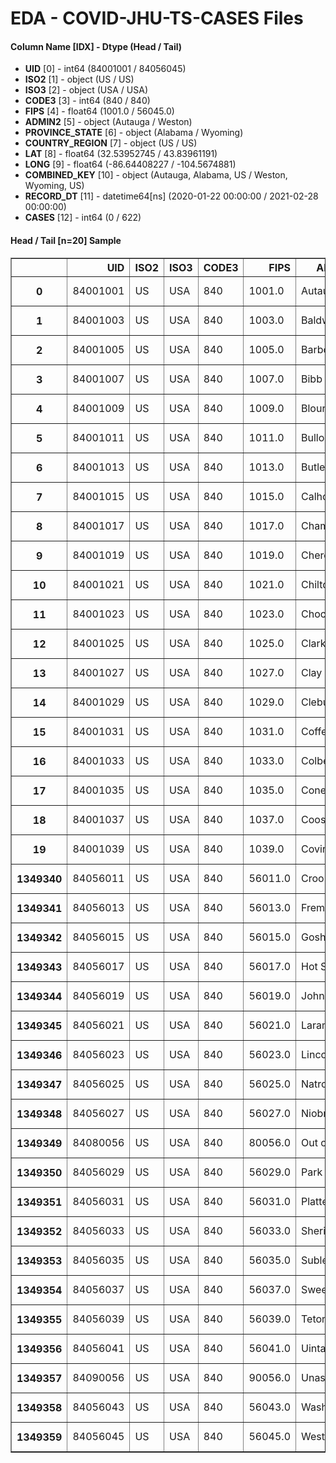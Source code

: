 # EDA - COVID-JHU-TS-CASES Files 

#### Column Name [IDX] -  Dtype (Head / Tail) 
- **UID** [0] - int64 (84001001 / 84056045) 
- **ISO2** [1] - object (US / US) 
- **ISO3** [2] - object (USA / USA) 
- **CODE3** [3] - int64 (840 / 840) 
- **FIPS** [4] - float64 (1001.0 / 56045.0) 
- **ADMIN2** [5] - object (Autauga / Weston) 
- **PROVINCE_STATE** [6] - object (Alabama / Wyoming) 
- **COUNTRY_REGION** [7] - object (US / US) 
- **LAT** [8] - float64 (32.53952745 / 43.83961191) 
- **LONG** [9] - float64 (-86.64408227 / -104.5674881) 
- **COMBINED_KEY** [10] - object (Autauga, Alabama, US / Weston, Wyoming, US) 
- **RECORD_DT** [11] - datetime64[ns] (2020-01-22 00:00:00 / 2021-02-28 00:00:00) 
- **CASES** [12] - int64 (0 / 622) 



#### Head / Tail [n=20] Sample 

<table border="1" class="dataframe">
  <thead>
    <tr style="text-align: right;">
      <th></th>
      <th>UID</th>
      <th>ISO2</th>
      <th>ISO3</th>
      <th>CODE3</th>
      <th>FIPS</th>
      <th>ADMIN2</th>
      <th>PROVINCE_STATE</th>
      <th>COUNTRY_REGION</th>
      <th>LAT</th>
      <th>LONG</th>
      <th>COMBINED_KEY</th>
      <th>RECORD_DT</th>
      <th>CASES</th>
    </tr>
  </thead>
  <tbody>
    <tr>
      <th>0</th>
      <td>84001001</td>
      <td>US</td>
      <td>USA</td>
      <td>840</td>
      <td>1001.0</td>
      <td>Autauga</td>
      <td>Alabama</td>
      <td>US</td>
      <td>32.539527</td>
      <td>-86.644082</td>
      <td>Autauga, Alabama, US</td>
      <td>2020-01-22</td>
      <td>0</td>
    </tr>
    <tr>
      <th>1</th>
      <td>84001003</td>
      <td>US</td>
      <td>USA</td>
      <td>840</td>
      <td>1003.0</td>
      <td>Baldwin</td>
      <td>Alabama</td>
      <td>US</td>
      <td>30.727750</td>
      <td>-87.722071</td>
      <td>Baldwin, Alabama, US</td>
      <td>2020-01-22</td>
      <td>0</td>
    </tr>
    <tr>
      <th>2</th>
      <td>84001005</td>
      <td>US</td>
      <td>USA</td>
      <td>840</td>
      <td>1005.0</td>
      <td>Barbour</td>
      <td>Alabama</td>
      <td>US</td>
      <td>31.868263</td>
      <td>-85.387129</td>
      <td>Barbour, Alabama, US</td>
      <td>2020-01-22</td>
      <td>0</td>
    </tr>
    <tr>
      <th>3</th>
      <td>84001007</td>
      <td>US</td>
      <td>USA</td>
      <td>840</td>
      <td>1007.0</td>
      <td>Bibb</td>
      <td>Alabama</td>
      <td>US</td>
      <td>32.996421</td>
      <td>-87.125115</td>
      <td>Bibb, Alabama, US</td>
      <td>2020-01-22</td>
      <td>0</td>
    </tr>
    <tr>
      <th>4</th>
      <td>84001009</td>
      <td>US</td>
      <td>USA</td>
      <td>840</td>
      <td>1009.0</td>
      <td>Blount</td>
      <td>Alabama</td>
      <td>US</td>
      <td>33.982109</td>
      <td>-86.567906</td>
      <td>Blount, Alabama, US</td>
      <td>2020-01-22</td>
      <td>0</td>
    </tr>
    <tr>
      <th>5</th>
      <td>84001011</td>
      <td>US</td>
      <td>USA</td>
      <td>840</td>
      <td>1011.0</td>
      <td>Bullock</td>
      <td>Alabama</td>
      <td>US</td>
      <td>32.100305</td>
      <td>-85.712655</td>
      <td>Bullock, Alabama, US</td>
      <td>2020-01-22</td>
      <td>0</td>
    </tr>
    <tr>
      <th>6</th>
      <td>84001013</td>
      <td>US</td>
      <td>USA</td>
      <td>840</td>
      <td>1013.0</td>
      <td>Butler</td>
      <td>Alabama</td>
      <td>US</td>
      <td>31.753001</td>
      <td>-86.680575</td>
      <td>Butler, Alabama, US</td>
      <td>2020-01-22</td>
      <td>0</td>
    </tr>
    <tr>
      <th>7</th>
      <td>84001015</td>
      <td>US</td>
      <td>USA</td>
      <td>840</td>
      <td>1015.0</td>
      <td>Calhoun</td>
      <td>Alabama</td>
      <td>US</td>
      <td>33.774837</td>
      <td>-85.826304</td>
      <td>Calhoun, Alabama, US</td>
      <td>2020-01-22</td>
      <td>0</td>
    </tr>
    <tr>
      <th>8</th>
      <td>84001017</td>
      <td>US</td>
      <td>USA</td>
      <td>840</td>
      <td>1017.0</td>
      <td>Chambers</td>
      <td>Alabama</td>
      <td>US</td>
      <td>32.913601</td>
      <td>-85.390727</td>
      <td>Chambers, Alabama, US</td>
      <td>2020-01-22</td>
      <td>0</td>
    </tr>
    <tr>
      <th>9</th>
      <td>84001019</td>
      <td>US</td>
      <td>USA</td>
      <td>840</td>
      <td>1019.0</td>
      <td>Cherokee</td>
      <td>Alabama</td>
      <td>US</td>
      <td>34.178060</td>
      <td>-85.606390</td>
      <td>Cherokee, Alabama, US</td>
      <td>2020-01-22</td>
      <td>0</td>
    </tr>
    <tr>
      <th>10</th>
      <td>84001021</td>
      <td>US</td>
      <td>USA</td>
      <td>840</td>
      <td>1021.0</td>
      <td>Chilton</td>
      <td>Alabama</td>
      <td>US</td>
      <td>32.850441</td>
      <td>-86.717326</td>
      <td>Chilton, Alabama, US</td>
      <td>2020-01-22</td>
      <td>0</td>
    </tr>
    <tr>
      <th>11</th>
      <td>84001023</td>
      <td>US</td>
      <td>USA</td>
      <td>840</td>
      <td>1023.0</td>
      <td>Choctaw</td>
      <td>Alabama</td>
      <td>US</td>
      <td>32.022273</td>
      <td>-88.265644</td>
      <td>Choctaw, Alabama, US</td>
      <td>2020-01-22</td>
      <td>0</td>
    </tr>
    <tr>
      <th>12</th>
      <td>84001025</td>
      <td>US</td>
      <td>USA</td>
      <td>840</td>
      <td>1025.0</td>
      <td>Clarke</td>
      <td>Alabama</td>
      <td>US</td>
      <td>31.680999</td>
      <td>-87.835486</td>
      <td>Clarke, Alabama, US</td>
      <td>2020-01-22</td>
      <td>0</td>
    </tr>
    <tr>
      <th>13</th>
      <td>84001027</td>
      <td>US</td>
      <td>USA</td>
      <td>840</td>
      <td>1027.0</td>
      <td>Clay</td>
      <td>Alabama</td>
      <td>US</td>
      <td>33.269842</td>
      <td>-85.858361</td>
      <td>Clay, Alabama, US</td>
      <td>2020-01-22</td>
      <td>0</td>
    </tr>
    <tr>
      <th>14</th>
      <td>84001029</td>
      <td>US</td>
      <td>USA</td>
      <td>840</td>
      <td>1029.0</td>
      <td>Cleburne</td>
      <td>Alabama</td>
      <td>US</td>
      <td>33.676792</td>
      <td>-85.520059</td>
      <td>Cleburne, Alabama, US</td>
      <td>2020-01-22</td>
      <td>0</td>
    </tr>
    <tr>
      <th>15</th>
      <td>84001031</td>
      <td>US</td>
      <td>USA</td>
      <td>840</td>
      <td>1031.0</td>
      <td>Coffee</td>
      <td>Alabama</td>
      <td>US</td>
      <td>31.399328</td>
      <td>-85.989010</td>
      <td>Coffee, Alabama, US</td>
      <td>2020-01-22</td>
      <td>0</td>
    </tr>
    <tr>
      <th>16</th>
      <td>84001033</td>
      <td>US</td>
      <td>USA</td>
      <td>840</td>
      <td>1033.0</td>
      <td>Colbert</td>
      <td>Alabama</td>
      <td>US</td>
      <td>34.698475</td>
      <td>-87.801685</td>
      <td>Colbert, Alabama, US</td>
      <td>2020-01-22</td>
      <td>0</td>
    </tr>
    <tr>
      <th>17</th>
      <td>84001035</td>
      <td>US</td>
      <td>USA</td>
      <td>840</td>
      <td>1035.0</td>
      <td>Conecuh</td>
      <td>Alabama</td>
      <td>US</td>
      <td>31.434017</td>
      <td>-86.993200</td>
      <td>Conecuh, Alabama, US</td>
      <td>2020-01-22</td>
      <td>0</td>
    </tr>
    <tr>
      <th>18</th>
      <td>84001037</td>
      <td>US</td>
      <td>USA</td>
      <td>840</td>
      <td>1037.0</td>
      <td>Coosa</td>
      <td>Alabama</td>
      <td>US</td>
      <td>32.936901</td>
      <td>-86.248477</td>
      <td>Coosa, Alabama, US</td>
      <td>2020-01-22</td>
      <td>0</td>
    </tr>
    <tr>
      <th>19</th>
      <td>84001039</td>
      <td>US</td>
      <td>USA</td>
      <td>840</td>
      <td>1039.0</td>
      <td>Covington</td>
      <td>Alabama</td>
      <td>US</td>
      <td>31.247785</td>
      <td>-86.450509</td>
      <td>Covington, Alabama, US</td>
      <td>2020-01-22</td>
      <td>0</td>
    </tr>
    <tr>
      <th>1349340</th>
      <td>84056011</td>
      <td>US</td>
      <td>USA</td>
      <td>840</td>
      <td>56011.0</td>
      <td>Crook</td>
      <td>Wyoming</td>
      <td>US</td>
      <td>44.588551</td>
      <td>-104.569771</td>
      <td>Crook, Wyoming, US</td>
      <td>2021-02-28</td>
      <td>417</td>
    </tr>
    <tr>
      <th>1349341</th>
      <td>84056013</td>
      <td>US</td>
      <td>USA</td>
      <td>840</td>
      <td>56013.0</td>
      <td>Fremont</td>
      <td>Wyoming</td>
      <td>US</td>
      <td>43.041840</td>
      <td>-108.629689</td>
      <td>Fremont, Wyoming, US</td>
      <td>2021-02-28</td>
      <td>4868</td>
    </tr>
    <tr>
      <th>1349342</th>
      <td>84056015</td>
      <td>US</td>
      <td>USA</td>
      <td>840</td>
      <td>56015.0</td>
      <td>Goshen</td>
      <td>Wyoming</td>
      <td>US</td>
      <td>42.087982</td>
      <td>-104.353474</td>
      <td>Goshen, Wyoming, US</td>
      <td>2021-02-28</td>
      <td>1145</td>
    </tr>
    <tr>
      <th>1349343</th>
      <td>84056017</td>
      <td>US</td>
      <td>USA</td>
      <td>840</td>
      <td>56017.0</td>
      <td>Hot Springs</td>
      <td>Wyoming</td>
      <td>US</td>
      <td>43.719307</td>
      <td>-108.442317</td>
      <td>Hot Springs, Wyoming, US</td>
      <td>2021-02-28</td>
      <td>359</td>
    </tr>
    <tr>
      <th>1349344</th>
      <td>84056019</td>
      <td>US</td>
      <td>USA</td>
      <td>840</td>
      <td>56019.0</td>
      <td>Johnson</td>
      <td>Wyoming</td>
      <td>US</td>
      <td>44.040572</td>
      <td>-106.584517</td>
      <td>Johnson, Wyoming, US</td>
      <td>2021-02-28</td>
      <td>712</td>
    </tr>
    <tr>
      <th>1349345</th>
      <td>84056021</td>
      <td>US</td>
      <td>USA</td>
      <td>840</td>
      <td>56021.0</td>
      <td>Laramie</td>
      <td>Wyoming</td>
      <td>US</td>
      <td>41.307025</td>
      <td>-104.688750</td>
      <td>Laramie, Wyoming, US</td>
      <td>2021-02-28</td>
      <td>8188</td>
    </tr>
    <tr>
      <th>1349346</th>
      <td>84056023</td>
      <td>US</td>
      <td>USA</td>
      <td>840</td>
      <td>56023.0</td>
      <td>Lincoln</td>
      <td>Wyoming</td>
      <td>US</td>
      <td>42.263764</td>
      <td>-110.656400</td>
      <td>Lincoln, Wyoming, US</td>
      <td>2021-02-28</td>
      <td>1229</td>
    </tr>
    <tr>
      <th>1349347</th>
      <td>84056025</td>
      <td>US</td>
      <td>USA</td>
      <td>840</td>
      <td>56025.0</td>
      <td>Natrona</td>
      <td>Wyoming</td>
      <td>US</td>
      <td>42.961801</td>
      <td>-106.797885</td>
      <td>Natrona, Wyoming, US</td>
      <td>2021-02-28</td>
      <td>7696</td>
    </tr>
    <tr>
      <th>1349348</th>
      <td>84056027</td>
      <td>US</td>
      <td>USA</td>
      <td>840</td>
      <td>56027.0</td>
      <td>Niobrara</td>
      <td>Wyoming</td>
      <td>US</td>
      <td>43.056077</td>
      <td>-104.475890</td>
      <td>Niobrara, Wyoming, US</td>
      <td>2021-02-28</td>
      <td>149</td>
    </tr>
    <tr>
      <th>1349349</th>
      <td>84080056</td>
      <td>US</td>
      <td>USA</td>
      <td>840</td>
      <td>80056.0</td>
      <td>Out of WY</td>
      <td>Wyoming</td>
      <td>US</td>
      <td>0.000000</td>
      <td>0.000000</td>
      <td>Out of WY, Wyoming, US</td>
      <td>2021-02-28</td>
      <td>0</td>
    </tr>
    <tr>
      <th>1349350</th>
      <td>84056029</td>
      <td>US</td>
      <td>USA</td>
      <td>840</td>
      <td>56029.0</td>
      <td>Park</td>
      <td>Wyoming</td>
      <td>US</td>
      <td>44.521575</td>
      <td>-109.585283</td>
      <td>Park, Wyoming, US</td>
      <td>2021-02-28</td>
      <td>2615</td>
    </tr>
    <tr>
      <th>1349351</th>
      <td>84056031</td>
      <td>US</td>
      <td>USA</td>
      <td>840</td>
      <td>56031.0</td>
      <td>Platte</td>
      <td>Wyoming</td>
      <td>US</td>
      <td>42.132991</td>
      <td>-104.966331</td>
      <td>Platte, Wyoming, US</td>
      <td>2021-02-28</td>
      <td>590</td>
    </tr>
    <tr>
      <th>1349352</th>
      <td>84056033</td>
      <td>US</td>
      <td>USA</td>
      <td>840</td>
      <td>56033.0</td>
      <td>Sheridan</td>
      <td>Wyoming</td>
      <td>US</td>
      <td>44.790489</td>
      <td>-106.886239</td>
      <td>Sheridan, Wyoming, US</td>
      <td>2021-02-28</td>
      <td>3020</td>
    </tr>
    <tr>
      <th>1349353</th>
      <td>84056035</td>
      <td>US</td>
      <td>USA</td>
      <td>840</td>
      <td>56035.0</td>
      <td>Sublette</td>
      <td>Wyoming</td>
      <td>US</td>
      <td>42.765583</td>
      <td>-109.913092</td>
      <td>Sublette, Wyoming, US</td>
      <td>2021-02-28</td>
      <td>676</td>
    </tr>
    <tr>
      <th>1349354</th>
      <td>84056037</td>
      <td>US</td>
      <td>USA</td>
      <td>840</td>
      <td>56037.0</td>
      <td>Sweetwater</td>
      <td>Wyoming</td>
      <td>US</td>
      <td>41.659439</td>
      <td>-108.882788</td>
      <td>Sweetwater, Wyoming, US</td>
      <td>2021-02-28</td>
      <td>3759</td>
    </tr>
    <tr>
      <th>1349355</th>
      <td>84056039</td>
      <td>US</td>
      <td>USA</td>
      <td>840</td>
      <td>56039.0</td>
      <td>Teton</td>
      <td>Wyoming</td>
      <td>US</td>
      <td>43.935225</td>
      <td>-110.589080</td>
      <td>Teton, Wyoming, US</td>
      <td>2021-02-28</td>
      <td>3351</td>
    </tr>
    <tr>
      <th>1349356</th>
      <td>84056041</td>
      <td>US</td>
      <td>USA</td>
      <td>840</td>
      <td>56041.0</td>
      <td>Uinta</td>
      <td>Wyoming</td>
      <td>US</td>
      <td>41.287818</td>
      <td>-110.547578</td>
      <td>Uinta, Wyoming, US</td>
      <td>2021-02-28</td>
      <td>2053</td>
    </tr>
    <tr>
      <th>1349357</th>
      <td>84090056</td>
      <td>US</td>
      <td>USA</td>
      <td>840</td>
      <td>90056.0</td>
      <td>Unassigned</td>
      <td>Wyoming</td>
      <td>US</td>
      <td>0.000000</td>
      <td>0.000000</td>
      <td>Unassigned, Wyoming, US</td>
      <td>2021-02-28</td>
      <td>0</td>
    </tr>
    <tr>
      <th>1349358</th>
      <td>84056043</td>
      <td>US</td>
      <td>USA</td>
      <td>840</td>
      <td>56043.0</td>
      <td>Washakie</td>
      <td>Wyoming</td>
      <td>US</td>
      <td>43.904516</td>
      <td>-107.680187</td>
      <td>Washakie, Wyoming, US</td>
      <td>2021-02-28</td>
      <td>881</td>
    </tr>
    <tr>
      <th>1349359</th>
      <td>84056045</td>
      <td>US</td>
      <td>USA</td>
      <td>840</td>
      <td>56045.0</td>
      <td>Weston</td>
      <td>Wyoming</td>
      <td>US</td>
      <td>43.839612</td>
      <td>-104.567488</td>
      <td>Weston, Wyoming, US</td>
      <td>2021-02-28</td>
      <td>622</td>
    </tr>
  </tbody>
</table>